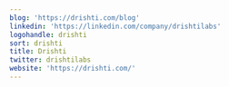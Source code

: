 ```yaml
---
blog: 'https://drishti.com/blog'
linkedin: 'https://linkedin.com/company/drishtilabs'
logohandle: drishti
sort: drishti
title: Drishti
twitter: drishtilabs
website: 'https://drishti.com/'
---
```

